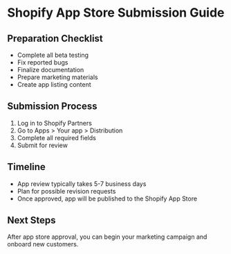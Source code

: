 # Shopify App Store Submission Guide

## Preparation Checklist
- Complete all beta testing
- Fix reported bugs
- Finalize documentation
- Prepare marketing materials
- Create app listing content

## Submission Process
1. Log in to Shopify Partners
2. Go to Apps > Your app > Distribution
3. Complete all required fields
4. Submit for review

## Timeline
- App review typically takes 5-7 business days
- Plan for possible revision requests
- Once approved, app will be published to the Shopify App Store

## Next Steps
After app store approval, you can begin your marketing campaign and onboard new customers.
